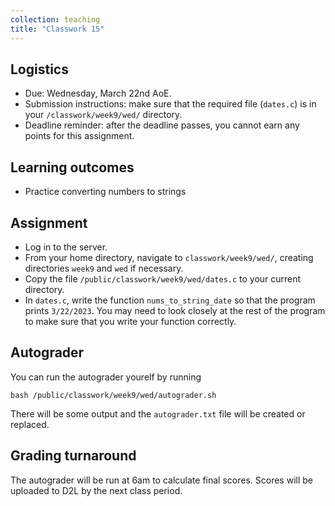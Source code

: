 ```yaml
---
collection: teaching
title: "Classwork 15"
---
```


## Logistics
* Due: Wednesday, March 22nd AoE.
* Submission instructions: make sure that the required file (`dates.c`) is in your
	`/classwork/week9/wed/` directory.
* Deadline reminder: after the deadline passes, you cannot earn any points for
	this assignment.

## Learning outcomes
* Practice converting numbers to strings

## Assignment

* Log in to the server.
* From your home directory, navigate to `classwork/week9/wed/`, creating directories `week9`
and `wed` if necessary.
* Copy the file `/public/classwork/week9/wed/dates.c` to your current directory.
* In `dates.c`, write the function `nums_to_string_date` so that the program
	prints `3/22/2023`. You may need to look closely at the rest of the program
	to make sure that you write your function correctly.


## Autograder

You can run the autograder yourelf by running
```
bash /public/classwork/week9/wed/autograder.sh
```
There will be some output and the `autograder.txt` file will be created or
replaced.

## Grading turnaround

The autograder will be run at 6am to calculate final scores. Scores will be
uploaded to D2L by the next class period.
